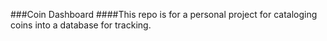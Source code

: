 ###Coin Dashboard
####This repo is for a personal project for cataloging coins into a database for tracking.
